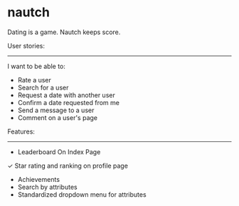 # nautch
Dating is a game. Nautch keeps score.

User stories:
______________

I want to be able to:
* Rate a user
* Search for a user
* Request a date with another user
* Confirm a date requested from me
* Send a message to a user
* Comment on a user's page



Features:
____________

* Leaderboard On Index Page

✓ Star rating and ranking on profile page
* Achievements
* Search by attributes
* Standardized dropdown menu for attributes